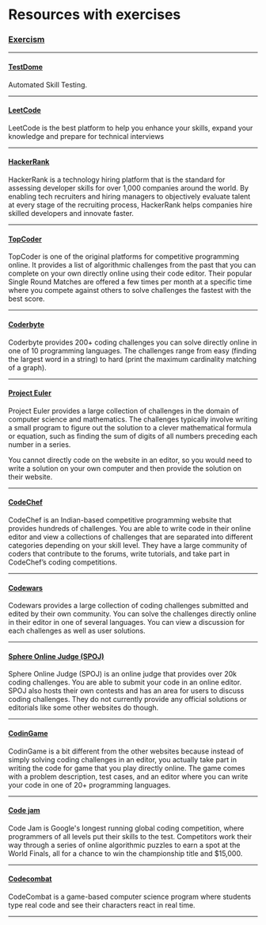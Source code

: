 # Resources with exercises

### [Exercism](https://exercism.io/)

---

#### [TestDome](https://www.testdome.com/)
Automated Skill Testing.

---


#### [LeetCode](https://leetcode.com/)
LeetCode is the best platform to help you enhance your skills, expand your knowledge and prepare for technical interviews

---

#### [HackerRank](https://www.hackerrank.com/)
HackerRank is a technology hiring platform that is the standard for assessing developer skills for over 1,000 companies around the world. By enabling tech recruiters and hiring managers to objectively evaluate talent at every stage of the recruiting process, HackerRank helps companies hire skilled developers and innovate faster.

---

#### [TopCoder](https://www.topcoder.com/challenges/)
TopCoder is one of the original platforms for competitive programming online. It provides a list of algorithmic challenges from the past that you can complete on your own directly online using their code editor. Their popular Single Round Matches are offered a few times per month at a specific time where you compete against others to solve challenges the fastest with the best score.

---
#### [Coderbyte](https://www.coderbyte.com/)
Coderbyte provides 200+ coding challenges you can solve directly online in one of 10 programming languages. The challenges range from easy (finding the largest word in a string) to hard (print the maximum cardinality matching of a graph).

---

#### [Project Euler](https://projecteuler.net/)
Project Euler provides a large collection of challenges in the domain of computer science and mathematics. The challenges typically involve writing a small program to figure out the solution to a clever mathematical formula or equation, such as finding the sum of digits of all numbers preceding each number in a series.

You cannot directly code on the website in an editor, so you would need to write a solution on your own computer and then provide the solution on their website.

---

#### [CodeChef](https://www.codechef.com/)
CodeChef is an Indian-based competitive programming website that provides hundreds of challenges. You are able to write code in their online editor and view a collections of challenges that are separated into different categories depending on your skill level. They have a large community of coders that contribute to the forums, write tutorials, and take part in CodeChef’s coding competitions.

---

#### [Codewars](https://www.codewars.com/)
Codewars provides a large collection of coding challenges submitted and edited by their own community. You can solve the challenges directly online in their editor in one of several languages. You can view a discussion for each challenges as well as user solutions.

---

#### [Sphere Online Judge (SPOJ)](https://www.spoj.com/)
Sphere Online Judge (SPOJ) is an online judge that provides over 20k coding challenges. You are able to submit your code in an online editor. SPOJ also hosts their own contests and has an area for users to discuss coding challenges. They do not currently provide any official solutions or editorials like some other websites do though.

---

#### [CodinGame](https://www.codingame.com/start)
CodinGame is a bit different from the other websites because instead of simply solving coding challenges in an editor, you actually take part in writing the code for game that you play directly online. The game comes with a problem description, test cases, and an editor where you can write your code in one of 20+ programming languages.

---

#### [Code jam](https://code.google.com/codejam/past-contests)
Code Jam is Google's longest running global coding competition, where programmers of all levels put their skills to the test. Competitors work their way through a series of online algorithmic puzzles to earn a spot at the World Finals, all for a chance to win the championship title and $15,000.

---

#### [Codecombat](https://codecombat.com/)
CodeCombat is a game-based computer science program where students type real code and see their characters react in real time.

---
